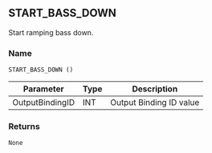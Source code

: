 ## START\_BASS\_DOWN

Start ramping bass down.


### Name

`START_BASS_DOWN ()`


| Parameter       | Type | Description             |
| --------------- | ---- | ----------------------- |
| OutputBindingID | INT  | Output Binding ID value |


### Returns

`None`